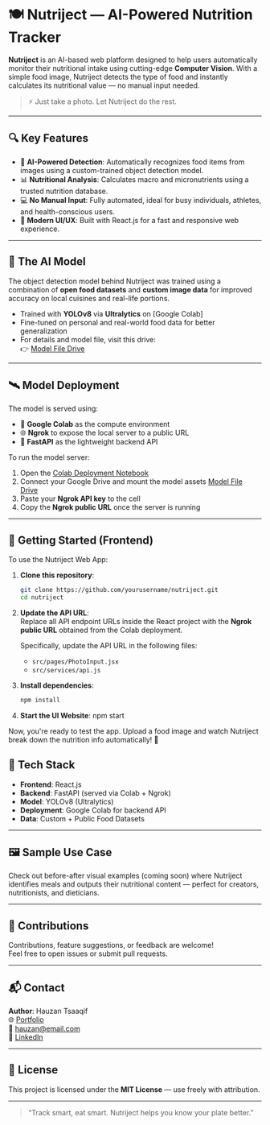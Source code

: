 # 🍽️ Nutriject — AI-Powered Nutrition Tracker

**Nutriject** is an AI-based web platform designed to help users automatically monitor their nutritional intake using cutting-edge **Computer Vision**. With a simple food image, Nutriject detects the type of food and instantly calculates its nutritional value — no manual input needed.

> ⚡ Just take a photo. Let Nutriject do the rest.

---

## 🔍 Key Features

- 🧠 **AI-Powered Detection**: Automatically recognizes food items from images using a custom-trained object detection model.
- 📊 **Nutritional Analysis**: Calculates macro and micronutrients using a trusted nutrition database.
- 💻 **No Manual Input**: Fully automated, ideal for busy individuals, athletes, and health-conscious users.
- 📱 **Modern UI/UX**: Built with React.js for a fast and responsive web experience.

---

## 🧠 The AI Model

The object detection model behind Nutriject was trained using a combination of **open food datasets** and **custom image data** for improved accuracy on local cuisines and real-life portions.

- Trained with **YOLOv8** via **Ultralytics** on [Google Colab]
- Fine-tuned on personal and real-world food data for better generalization
- For details and model file, visit this drive:  
  👉 [Model File Drive](https://drive.google.com/drive/folders/1dsuDrnyWxShcplSJkroYt3cYS70xTABS?usp=sharing)

---

## 🛰️ Model Deployment

The model is served using:

- 🧠 **Google Colab** as the compute environment
- 🌐 **Ngrok** to expose the local server to a public URL
- 🚀 **FastAPI** as the lightweight backend API

To run the model server:

1. Open the [Colab Deployment Notebook](https://colab.research.google.com/drive/1e__wjtRh_vfeO4WIU3j9G82b4lXQd349?usp=sharing)
2. Connect your Google Drive and mount the model assets [Model File Drive](https://drive.google.com/drive/folders/1dsuDrnyWxShcplSJkroYt3cYS70xTABS?usp=sharing)
3. Paste your **Ngrok API key** to the cell
4. Copy the **Ngrok public URL** once the server is running

---

## 🚀 Getting Started (Frontend)

To use the Nutriject Web App:

1. **Clone this repository**:

   ```bash
   git clone https://github.com/yourusername/nutriject.git
   cd nutriject

   ```

2. **Update the API URL**:  
   Replace all API endpoint URLs inside the React project with the **Ngrok public URL** obtained from the Colab deployment.

   Specifically, update the API URL in the following files:

   - `src/pages/PhotoInput.jsx`
   - `src/services/api.js`

3. **Install dependencies**:

   ```bash
   npm install

   ```

4. **Start the UI Website**:
   npm start

Now, you're ready to test the app. Upload a food image and watch Nutriject break down the nutrition info automatically! 🍱

## 🧰 Tech Stack

- **Frontend**: React.js
- **Backend**: FastAPI (served via Colab + Ngrok)
- **Model**: YOLOv8 (Ultralytics)
- **Deployment**: Google Colab for backend API
- **Data**: Custom + Public Food Datasets

---

## 🖼️ Sample Use Case

Check out before-after visual examples (coming soon) where Nutriject identifies meals and outputs their nutritional content — perfect for creators, nutritionists, and dieticians.

---

## 🤝 Contributions

Contributions, feature suggestions, or feedback are welcome!  
Feel free to open issues or submit pull requests.

---

## 📬 Contact

**Author**: Hauzan Tsaaqif  
🌐 [Portfolio](https://your-portfolio.com)  
📧 hauzan@email.com  
🔗 [LinkedIn](https://linkedin.com/in/hauzan-tsaaqif)

---

## 📄 License

This project is licensed under the **MIT License** — use freely with attribution.

---

> “Track smart, eat smart. Nutriject helps you know your plate better.”
